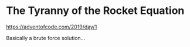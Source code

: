The Tyranny of the Rocket Equation
==================================

https://adventofcode.com/2019/day/1

Basically a brute force solution...
